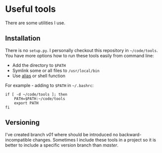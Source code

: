 
Useful tools
============

There are some utilities I use.


Installation
------------

There is no `setup.py`. I personally checkout this repository in `~/code/tools`.
You have more options how to run these tools easily from command line:

  - Add the directory to `$PATH`
  - Symlink some or all files to `/usr/local/bin`
  - Use [alias](http://www.gnu.org/software/bash/manual/html_node/Aliases.html)
    or shell function

For example - adding to `$PATH` in `~/.bashrc`:

    if [ -d ~/code/tools ]; then
        PATH=$PATH:~/code/tools
        export PATH
    fi

Versioning
----------

I've created branch _v01_ where should be introduced no backward-incompatible
changes. Sometimes I include these tools in a project so it is better to include
a specific version branch than _master_.
